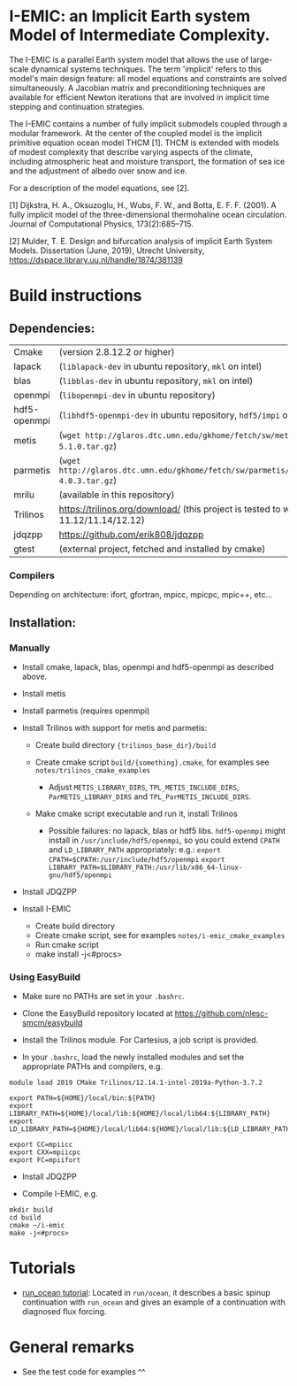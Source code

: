 # I-EMIC: an Implicit Earth system Model of Intermediate Complexity.
The I-EMIC is a parallel Earth system model that allows the use of large-scale dynamical systems techniques. The term  'implicit' refers to this model's main design feature: all model equations and constraints are solved simultaneously. A Jacobian matrix and preconditioning techniques are available for efficient Newton iterations that are involved in implicit time stepping and continuation strategies.

The I-EMIC contains a number of fully implicit submodels coupled through a modular framework. At the center of the coupled model is the implicit primitive equation ocean model THCM [1]. THCM is extended with models of modest complexity that describe varying aspects of the climate, including atmospheric heat and moisture transport, the formation of sea ice and the adjustment of albedo over snow and ice.

For a description of the model equations, see [2].

[1] Dijkstra, H. A., Oksuzoglu, H., Wubs, F. W., and Botta, E. F. F. (2001). A fully implicit model of the three-dimensional thermohaline ocean circulation. Journal of Computational Physics, 173(2):685–715.

[2] Mulder, T. E. Design and bifurcation analysis of implicit Earth System Models. Dissertation (June, 2019),
Utrecht University, https://dspace.library.uu.nl/handle/1874/381139

# Build instructions

## Dependencies:

|                |                                                                                            |
| -------------- | ------------------------------------------------------------------------------------------ |
| Cmake          | (version 2.8.12.2 or higher)                                                               |
| lapack         | (`liblapack-dev` in ubuntu repository, `mkl` on intel)                                     |
| blas           | (`libblas-dev` in ubuntu repository, `mkl` on intel)                                       |
| openmpi        | (`libopenmpi-dev` in ubuntu repository)                                                    |
| hdf5-openmpi   | (`libhdf5-openmpi-dev` in ubuntu repository, `hdf5/impi` on intel)                         |
| metis          | (`wget http://glaros.dtc.umn.edu/gkhome/fetch/sw/metis/metis-5.1.0.tar.gz`)                |
| parmetis       | (`wget http://glaros.dtc.umn.edu/gkhome/fetch/sw/parmetis/parmetis-4.0.3.tar.gz`)          |
| mrilu          | (available in this repository)                                                             |
| Trilinos       | <https://trilinos.org/download/>  (this project is tested to work with 11.12/11.14/12.12)  |
| jdqzpp         | <https://github.com/erik808/jdqzpp>                                                        |
| gtest          | (external project, fetched and installed by cmake)                                         |

### Compilers
Depending on architecture: ifort, gfortran, mpicc, mpicpc, mpic++, etc...

## Installation:

### Manually
  * Install cmake, lapack, blas, openmpi and hdf5-openmpi as described above.

  * Install metis

  * Install parmetis (requires openmpi)

  * Install Trilinos with support for metis and parmetis:
    * Create build directory `{trilinos_base_dir}/build`
    * Create cmake script `build/{something}.cmake`, for examples see `notes/trilinos_cmake_examples`
      * Adjust `METIS_LIBRARY_DIRS`, `TPL_METIS_INCLUDE_DIRS`, `ParMETIS_LIBRARY_DIRS` and `TPL_ParMETIS_INCLUDE_DIRS`.

    * Make cmake script executable and run it, install Trilinos
      * Possible failures: no lapack, blas or hdf5 libs. `hdf5-openmpi` might install in `/usr/include/hdf5/openmpi`, so you could extend `CPATH` and `LD_LIBRARY_PATH` appropriately: e.g.: `export CPATH=$CPATH:/usr/include/hdf5/openmpi` `export LIBRARY_PATH=$LIBRARY_PATH:/usr/lib/x86_64-linux-gnu/hdf5/openmpi`

  * Install JDQZPP

  * Install I-EMIC
    * Create build directory
    * Create cmake script, see for examples `notes/i-emic_cmake_examples`
    * Run cmake script
    * make install -j<#procs>

### Using EasyBuild
  * Make sure no PATHs are set in your `.bashrc`.

  * Clone the EasyBuild repository located at <https://github.com/nlesc-smcm/easybuild>

  * Install the Trilinos module. For Cartesius, a job script is provided.

  * In your `.bashrc`, load the newly installed modules and set the appropriate PATHs and compilers, e.g.
  ```
  module load 2019 CMake Trilinos/12.14.1-intel-2019a-Python-3.7.2

  export PATH=${HOME}/local/bin:${PATH}
  export LIBRARY_PATH=${HOME}/local/lib:${HOME}/local/lib64:${LIBRARY_PATH}
  export LD_LIBRARY_PATH=${HOME}/local/lib64:${HOME}/local/lib:${LD_LIBRARY_PATH}:$EBROOTIMKL/mkl/lib/intel64

  export CC=mpiicc
  export CXX=mpiicpc
  export FC=mpiifort
  ```

  * Install JDQZPP

  * Compile I-EMIC, e.g.
  ```
  mkdir build
  cd build
  cmake ~/i-emic
  make -j<#procs>
  ```

# Tutorials
- [run_ocean tutorial](run/ocean/workflow.org): Located in `run/ocean`, it describes a basic spinup continuation with `run_ocean` and gives an example of a continuation with diagnosed flux forcing.

# General remarks
- See the test code for examples ^^
